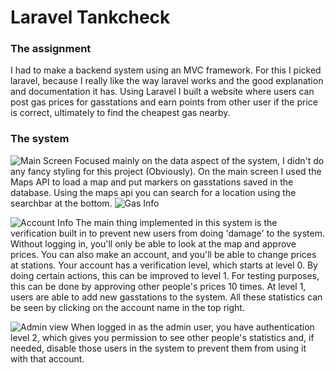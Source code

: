 # Laravel Tankcheck

### The assignment
I had to make a backend system using an MVC framework. For this I picked laravel, because I really like the way laravel works and the good explanation and documentation it has.
Using Laravel I built a website where users can post gas prices for gasstations and earn points from other user if the price is correct, ultimately to find the cheapest gas nearby.

### The system
![Main Screen](https://i.imgur.com/IRloeOF.jpg)
Focused mainly on the data aspect of the system, I didn't do any fancy styling for this project (Obviously). On the main screen I used the Maps API to load a map and put markers on gasstations saved in the database. Using the maps api you can search for a location using the searchbar at the bottom.
![Gas Info](https://i.imgur.com/EUCT8Uj.png)

![Account Info](https://i.imgur.com/sRnVp4M.png)
The main thing implemented in this system is the verification built in to prevent new users from doing 'damage' to the system. Without logging in, you'll only be able to look at the map and approve prices. You can also make an account, and you'll be able to change prices at stations. Your account has a verification level, which starts at level 0. By doing certain actions, this can be improved to level 1. For testing purposes, this can be done by approving other people's prices 10 times. At level 1, users are able to add new gasstations to the system. All these statistics can be seen by clicking on the account name in the top right.

![Admin view](https://i.imgur.com/v9nmGOA.png)
When logged in as the admin user, you have authentication level 2, which gives you permission to see other people's statistics and, if needed, disable those users in the system to prevent them from using it with that account.
